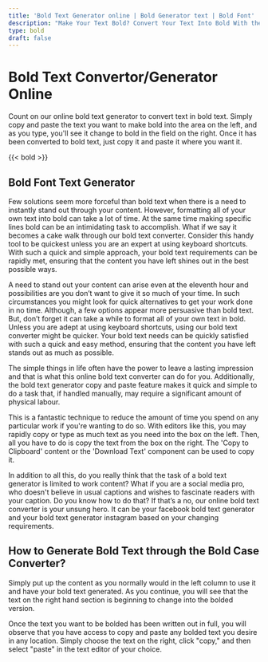 ```yaml
---
title: 'Bold Text Generator online | Bold Generator text | Bold Font'
description: "Make Your Text Bold? Convert Your Text Into Bold With the Handy Online Free and Quick to Use Bold Text Generator. convert text to bold online"
type: bold
draft: false
---
```


# Bold Text Convertor/Generator Online

Count on our online bold text generator to convert text in bold text. Simply copy and paste the text you want to make bold into the area on the left, and as you type, you'll see it change to bold in the field on the right. Once it has been converted to bold text, just copy it and paste it where you want it.


{{< bold >}}

## Bold Font Text Generator

Few solutions seem more forceful than bold text when there is a need to instantly stand out through your content. However, formatting all of your own text into bold can take a lot of time. At the same time making specific lines bold can be an intimidating task to accomplish. What if we say it becomes a cake walk through our bold text converter. Consider this handy tool to be quickest unless you are an expert at using keyboard shortcuts. With such a quick and simple approach, your bold text requirements can be rapidly met, ensuring that the content you have left shines out in the best possible ways.

A need to stand out your content can arise even at the eleventh hour and possibilities are you don’t want to give it so much of your time.  In such circumstances you might look for quick alternatives to get your work done in no time. Although, a few options appear more persuasive than bold text. But, don’t forget it can take a while to format all of your own text in bold. Unless you are adept at using keyboard shortcuts, using our bold text converter might be quicker. Your bold text needs can be quickly satisfied with such a quick and easy method, ensuring that the content you have left stands out as much as possible. 

The simple things in life often have the power to leave a lasting impression and that is what this online bold text converter can do for you. Additionally, the bold text generator copy and paste feature makes it quick and simple to do a task that, if handled manually, may require a significant amount of physical labour.

This is a fantastic technique to reduce the amount of time you spend on any particular work if you're wanting to do so. With editors like this, you may rapidly copy or type as much text as you need into the box on the left. Then, all you have to do is copy the text from the box on the right. The 'Copy to Clipboard' content or the 'Download Text' component can be used to copy it.

In addition to all this, do you really think that the task of a bold text generator is limited to work content? What if you are a social media pro, who doesn't believe in usual captions and wishes to fascinate readers with your caption. Do you know how to do that? If that’s a no, our online bold text converter is your unsung hero. It can be your facebook bold text generator and your bold text generator instagram based on your changing requirements. 

## How to Generate Bold Text through the Bold Case Converter?

Simply put up the content as you normally would in the left column to use it and have your bold text generated. As you continue, you will see that the text on the right hand section is beginning to change into the bolded version.

Once the text you want to be bolded has been written out in full, you will observe that you have access to copy and paste any bolded text you desire in any location. Simply choose the text on the right, click "copy," and then select "paste" in the text editor of your choice.

